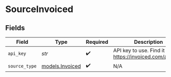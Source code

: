 # SourceInvoiced


## Fields

| Field                                                   | Type                                                    | Required                                                | Description                                             |
| ------------------------------------------------------- | ------------------------------------------------------- | ------------------------------------------------------- | ------------------------------------------------------- |
| `api_key`                                               | *str*                                                   | :heavy_check_mark:                                      | API key to use. Find it at https://invoiced.com/account |
| `source_type`                                           | [models.Invoiced](../models/invoiced.md)                | :heavy_check_mark:                                      | N/A                                                     |